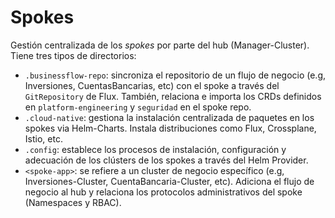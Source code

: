 # Spokes

Gestión centralizada de los _spokes_ por parte del hub (Manager-Cluster). Tiene tres tipos de directorios:

* `.businessflow-repo`: sincroniza el repositorio de un flujo de negocio (e.g, Inversiones, CuentasBancarias, etc) con el spoke a través del `GitRepository` de Flux. También, relaciona e importa los CRDs definidos en `platform-engineering` y `seguridad` en el spoke repo.
* `.cloud-native`: gestiona la instalación centralizada de paquetes en los spokes via Helm-Charts. Instala distribuciones como Flux, Crossplane, Istio, etc.
* `.config`: establece los procesos de instalación, configuración y adecuación de los clústers de los spokes a través del Helm Provider.
* `<spoke-app>`: se refiere a un cluster de negocio específico (e.g, Inversiones-Cluster, CuentaBancaria-Cluster, etc). Adiciona el flujo de negocio al hub y relaciona los protocolos administrativos del spoke (Namespaces y RBAC).